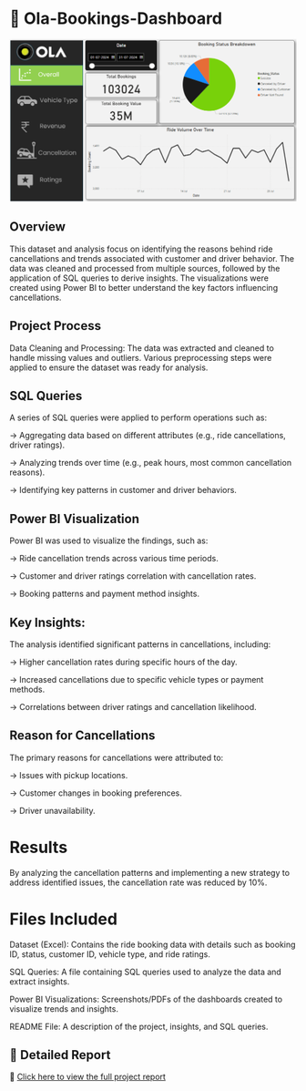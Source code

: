# 🚖 Ola-Bookings-Dashboard  
![Ola Dashboard](https://raw.githubusercontent.com/Ayushpolishwala49/Data-Analytics-Project/main/Ola.png)
## Overview
This dataset and analysis focus on identifying the reasons behind ride cancellations and trends associated with customer and driver behavior. The data was cleaned and processed from multiple sources, followed by the application of SQL queries to derive insights. The visualizations were created using Power BI to better understand the key factors influencing cancellations.

## Project Process
Data Cleaning and Processing:
The data was extracted and cleaned to handle missing values and outliers. Various preprocessing steps were applied to ensure the dataset was ready for analysis.

## SQL Queries
A series of SQL queries were applied to perform operations such as:

-> Aggregating data based on different attributes (e.g., ride cancellations, driver ratings).

-> Analyzing trends over time (e.g., peak hours, most common cancellation reasons).

-> Identifying key patterns in customer and driver behaviors.

## Power BI Visualization
Power BI was used to visualize the findings, such as:

-> Ride cancellation trends across various time periods.

-> Customer and driver ratings correlation with cancellation rates.

-> Booking patterns and payment method insights.

## Key Insights:
The analysis identified significant patterns in cancellations, including:

-> Higher cancellation rates during specific hours of the day.

-> Increased cancellations due to specific vehicle types or payment methods.

-> Correlations between driver ratings and cancellation likelihood.

## Reason for Cancellations
The primary reasons for cancellations were attributed to:

-> Issues with pickup locations.

-> Customer changes in booking preferences.

-> Driver unavailability.

# Results
By analyzing the cancellation patterns and implementing a new strategy to address identified issues, the cancellation rate was reduced by 10%.

# Files Included
Dataset (Excel): Contains the ride booking data with details such as booking ID, status, customer ID, vehicle type, and ride ratings.

SQL Queries: A file containing SQL queries used to analyze the data and extract insights.

Power BI Visualizations: Screenshots/PDFs of the dashboards created to visualize trends and insights.

README File: A description of the project, insights, and SQL queries.

## 📂 Detailed Report  
🔗 [Click here to view the full project report](https://github.com/Ayushpolishwala49/Data-Analytics-Project/blob/main/OLA.pdf)

